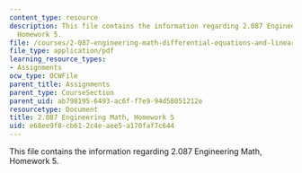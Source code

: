 ```yaml
---
content_type: resource
description: This file contains the information regarding 2.087 Engineering Math,
  Homework 5.
file: /courses/2-087-engineering-math-differential-equations-and-linear-algebra-fall-2014/e68ee9f8cb612c4eaee5a170faf7c644_MIT2_087F14_Homework5.pdf
file_type: application/pdf
learning_resource_types:
- Assignments
ocw_type: OCWFile
parent_title: Assignments
parent_type: CourseSection
parent_uid: ab798195-6493-ac6f-f7e9-94d58051212e
resourcetype: Document
title: 2.087 Engineering Math, Homework 5
uid: e68ee9f8-cb61-2c4e-aee5-a170faf7c644
---
```

This file contains the information regarding 2.087 Engineering Math, Homework 5.

